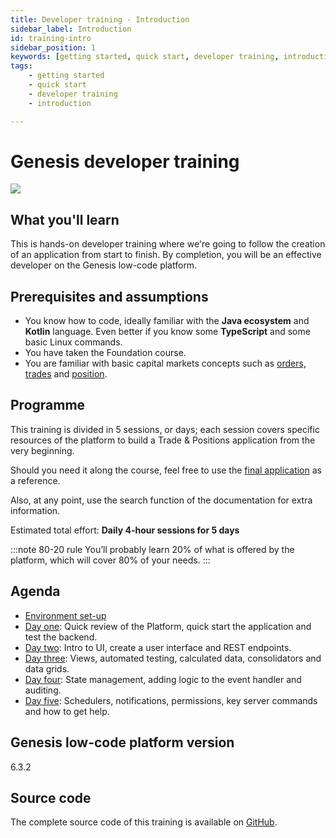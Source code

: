 ```yaml
---
title: Developer training - Introduction
sidebar_label: Introduction
id: training-intro
sidebar_position: 1
keywords: [getting started, quick start, developer training, introduction]
tags:
    - getting started
    - quick start
    - developer training
    - introduction

---
```

# Genesis developer training
![](/img/dev-training-book-cover.png)

## What you'll learn​

This is hands-on developer training where we're going to follow the creation ​of an application from start to finish. By completion, you will be an effective developer on the Genesis low-code platform.

## Prerequisites and assumptions

- You know how to code, ideally familiar with the **Java ecosystem** and **Kotlin** language. Even better if you know some​ **TypeScript** and some basic Linux commands.​
- You have taken the Foundation course.
- You are familiar with basic capital markets concepts such as [orders, trades](https://www.investopedia.com/terms/o/order.asp) and [position](https://www.investopedia.com/terms/p/position.asp).

## Programme

This training is divided in 5 sessions, or days; each session covers specific resources of the platform to build a Trade & Positions application from the very beginning.

Should you need it along the course, feel free to use the [final application](#source-code) as a reference.

Also, at any point, use the search function of the documentation for extra information.

Estimated total effort: <b>Daily 4-hour sessions for 5 days</b>

:::note 80-20 rule
You’ll probably learn 20% of what is offered ​by the platform​, which will cover 80% of your needs.
:::

## Agenda

- [Environment set-up](/getting-started/developer-training/environment-setup/)
- [Day one](/getting-started/developer-training/training-content-day1/): Quick review of the Platform​, quick start the application and test the backend​​.
- [Day two](/getting-started/developer-training/training-content-day2/): Intro to UI​, create a user interface​ and REST endpoints.
- [Day three](/getting-started/developer-training/training-content-day3/): Views​, automated testing​, calculated data, consolidators and data grids​.
- [Day four](/getting-started/developer-training/training-content-day4/): State management, adding logic to the event handler​ ​and auditing​.
- [Day five](/getting-started/developer-training/training-content-day5/): Schedulers, notifications, permissions​, key server commands​ and how to get help​.

## Genesis low-code platform version
6.3.2

## Source code
The complete source code of this training is available 
on [GitHub](https://github.com/genesiscommunitysuccess/devtraining-alpha).
